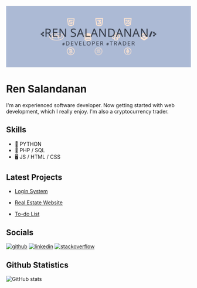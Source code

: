 ![Github banner](https://github.com/ren-a-ps/ren-a-ps/blob/main/githubBanner.png)

# Ren Salandanan
I'm an experienced software developer. Now getting started with web development, which I really enjoy. I'm also a cryptocurrency trader. 

## Skills
* 🐍 PYTHON 
* 🐘 PHP / SQL  
* 🖥️ JS / HTML / CSS

## Latest Projects

* [Login System](https://renaps-ls.000webhostapp.com/index.php)

* [Real Estate Website](https://ren-a-ps.github.io/webdev_personal/RealEstate/index.html)

* [To-do List](https://ren-a-ps.github.io/webdev_personal/todo_list/)

## Socials

[<img src='https://cdn.jsdelivr.net/npm/simple-icons@3.0.1/icons/github.svg' alt='github' height='40'>](https://github.com/ren-a-ps)  [<img src='https://cdn.jsdelivr.net/npm/simple-icons@3.0.1/icons/linkedin.svg' alt='linkedin' height='40'>](https://www.linkedin.com/in/ren-adrian-salandanan-942a7326a/) [<img src='https://cdn.jsdelivr.net/npm/simple-icons@3.0.1/icons/stackoverflow.svg' alt='stackoverflow' height='40'>](https://stackoverflow.com/users/19373558)  

## Github Statistics

![GitHub stats](https://github-readme-stats.vercel.app/api?username=ren-a-ps&show_icons=true)  
